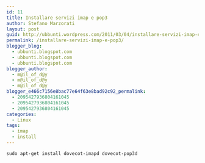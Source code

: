 ```yaml
---
id: 11
title: Installare servizi imap e pop3
author: Stefano Marzorati
layout: post
guid: http://ubbunti.wordpress.com/2011/03/04/installare-servizi-imap-e-pop3
permalink: /installare-servizi-imap-e-pop3/
blogger_blog:
  - ubbunti.blogspot.com
  - ubbunti.blogspot.com
  - ubbunti.blogspot.com
blogger_author:
  - m@il_of_d@y
  - m@il_of_d@y
  - m@il_of_d@y
blogger_e466c7156e8bac77e64f63e8bad92c92_permalink:
  - 2095427936804161045
  - 2095427936804161045
  - 2095427936804161045
categories:
  - Linux
tags:
  - imap
  - install
---
```

`sudo apt-get install dovecot-imapd dovecot-pop3d`
